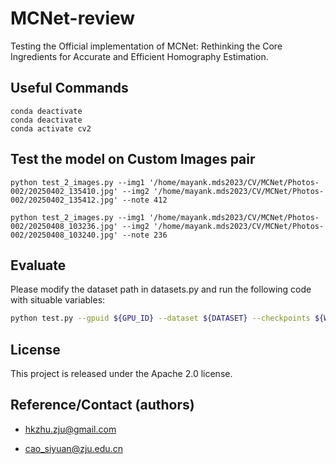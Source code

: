 # MCNet-review
Testing the Official implementation of MCNet: Rethinking the Core Ingredients for Accurate and Efficient Homography Estimation.

## Useful Commands
```
conda deactivate
conda deactivate
conda activate cv2
```

## Test the model on Custom Images pair
```
python test_2_images.py --img1 '/home/mayank.mds2023/CV/MCNet/Photos-002/20250402_135410.jpg' --img2 '/home/mayank.mds2023/CV/MCNet/Photos-002/20250402_135412.jpg' --note 412

python test_2_images.py --img1 '/home/mayank.mds2023/CV/MCNet/Photos-002/20250408_103236.jpg' --img2 '/home/mayank.mds2023/CV/MCNet/Photos-002/20250408_103240.jpg' --note 236
```

## Evaluate

Please modify the dataset path in datasets.py and run the following code with situable variables:
```bash
python test.py --gpuid ${GPU_ID} --dataset ${DATASET} --checkpoints ${WEIGHT_PATH}
```

## License

This project is released under the Apache 2.0 license.

## Reference/Contact (authors)
- hkzhu.zju@gmail.com

- cao_siyuan@zju.edu.cn